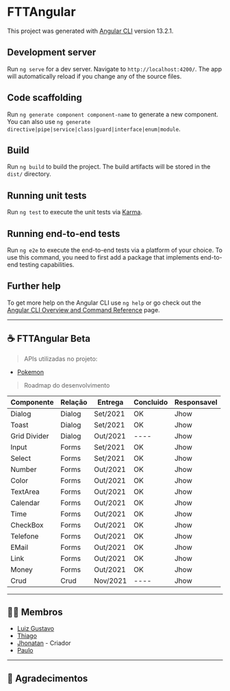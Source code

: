 # FTTAngular

This project was generated with [Angular CLI](https://github.com/angular/angular-cli) version 13.2.1.

## Development server

Run `ng serve` for a dev server. Navigate to `http://localhost:4200/`. The app will automatically reload if you change any of the source files.

## Code scaffolding

Run `ng generate component component-name` to generate a new component. You can also use `ng generate directive|pipe|service|class|guard|interface|enum|module`.

## Build

Run `ng build` to build the project. The build artifacts will be stored in the `dist/` directory.

## Running unit tests

Run `ng test` to execute the unit tests via [Karma](https://karma-runner.github.io).

## Running end-to-end tests

Run `ng e2e` to execute the end-to-end tests via a platform of your choice. To use this command, you need to first add a package that implements end-to-end testing capabilities.

## Further help

To get more help on the Angular CLI use `ng help` or go check out the [Angular CLI Overview and Command Reference](https://angular.io/cli) page.

---


## ☕ **FTTAngular Beta**
> APIs utilizadas no projeto:
- [Pokemon](https://github.com/JhonatanMatos/ApiNode)


> Roadmap do desenvolvimento

| Componente | Relação | Entrega | Concluido | Responsavel |
| --- | --- | --- | --- | --- |
| Dialog | Dialog | Set/2021 | OK | Jhow |
| Toast | Dialog | Set/2021 | OK | Jhow |
| Grid Divider | Dialog | Out/2021 | ---- | Jhow |
| Input | Forms | Set/2021 | OK | Jhow |
| Select | Forms | Set/2021 | OK | Jhow |
| Number | Forms | Out/2021 | OK | Jhow |
| Color | Forms | Out/2021 | OK | Jhow |
| TextArea | Forms | Out/2021 | OK | Jhow |
| Calendar | Forms | Out/2021 | OK | Jhow |
| Time | Forms | Out/2021 | OK | Jhow |
| CheckBox | Forms | Out/2021 | OK | Jhow |
| Telefone | Forms | Out/2021 | OK | Jhow |
| EMail | Forms | Out/2021 | OK | Jhow |
| Link | Forms | Out/2021 | OK | Jhow |
| Money | Forms | Out/2021 | OK | Jhow |
| Crud | Crud | Nov/2021 | ---- | Jhow |
 
---

## 🙋🏻 **Membros**

- [Luiz Gustavo](https://github.com/luizgustavo77) 
- [Thiago](https://github.com/thiagofernandes101)
- [Jhonatan](https://github.com/JhonatanMatos) - Criador
- [Paulo](https://github.com/paulopatrocinio)

---

## 💼 **Agradecimentos**
